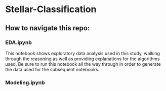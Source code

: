 # Stellar-Classification

## How to navigate this repo:

### EDA.ipynb

This notebook shows exploratory data analysis used in this study, walking through the reasoning as well as providing explanations for the algorithms used. Be sure to run this notebook all the way through in order to generate the data used for the subsequent notebooks.


### Modeling.ipynb


